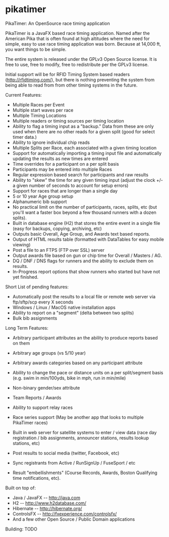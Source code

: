 # pikatimer
PikaTimer: An OpenSource race timing application

PikaTimer is a JavaFX based race timing application. Named after the American Pika that is often found at high altitudes where the need for simple, easy to use race timing application was born. Because at 14,000 ft, you want things to be simple.

The entire system is released under the GPLv3 Open Source license. It is free to use, free to modify, free to redistribute per the GPLv3 license. 

Initial support will be for RFID Timing System based readers (http://rfidtiming.com/), but there is nothing preventing the system from being able to read from from other timing systems in the future.

Current Features:
* Multiple Races per Event
* Multiple start waves per race
* Multiple Timing Locations
* Multiple readers or timing sources per timing location
* Ability to flag a timing input as a "backup." Data from these are only used when there are no other reads for a given split (good for select timer data.)
* Ability to ignore individual chip reads
* Multiple Splits per Race, each associated with a given timing location
* Support for automatically importing a timing input file and automatically updating the results as new times are entered
* Time overrides for a participant on a per split basis
* Participants may be entered into multiple Races 
* Regular expression based search for participants and raw results
* Ability to "skew" the time for any given timing input (adjust the clock +/- a given number of seconds to account for setup errors)
* Support for races that are longer than a single day 
* 5 or 10 year Age group setup
* Alphanumeric bib support
* No practical limit on the number of participants, races, splits, etc (but you'll want a faster box beyond a few thousand runners with a dozen splits).
* Built in database engine (H2) that stores the entire event in a single file (easy for backups, copying, archiving, etc)
* Outputs basic Overall, Age Group, and Awards text based reports. 
* Output of HTML results table (formatted with DataTables for easy mobile viewing)
* Post a file to an FTPS (FTP over SSL) server
* Output awards file based on gun or chip time for Overall / Masters / AG.
* DQ / DNF / DNS flags for runners and the ability to exclude them on results.
* In-Progress report options that show runners who started but have not yet finished.

Short List of pending features:
* Automatically post the results to a local file or remote web server via ftp/sftp/scp every X seconds
* Windows / Linux / MacOS native installation apps
* Ability to report on a "segment" (delta between two splits)
* Bulk bib assignments

Long Term Features:
* Arbitrary participant attributes an the ability to produce reports based on them
* Arbitrary age groups (vs 5/10 year)
* Arbitrary awards categories based on any participant attribute

* Ability to change the pace or distance units on a per split/segment basis (e.g. swim in min/100yds, bike in mph, run in min/mile)
* Non-binary gender/sex attribute
* Team Reports / Awards
* Ability to support relay races
* Race series support (May be another app that looks to multiple PikaTimer races)
* Built in web server for satellite systems to enter / view data (race day registration / bib assignments, announcer stations, results lookup stations, etc)
* Post results to social media (twitter, Facebook, etc)
* Sync registrants from Active / RunSignUp / FuseSport / etc
* Result "embellishments" (Course Records, Awards, Boston Qualifying time notifications, etc).

Built on top of:
* Java / JavaFX -- http://java.com
* H2 -- http://www.h2database.com/
* Hibernate -- http://hibernate.org/
* ControlsFX -- http://fxexperience.com/controlsfx/
* And a few other Open Source / Public Domain applications

Building: TODO
